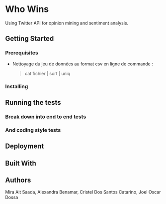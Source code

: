 # Who Wins

Using Twitter API for opinion mining and sentiment analysis. 

## Getting Started


### Prerequisites

- Nettoyage du jeu de données au format csv en ligne de commande :
  > cat fichier | sort | uniq 

### Installing


## Running the tests


### Break down into end to end tests


### And coding style tests



## Deployment


## Built With


## Authors

Mira Ait Saada, Alexandra Benamar, Cristel Dos Santos Catarino, Joel Oscar Dossa
